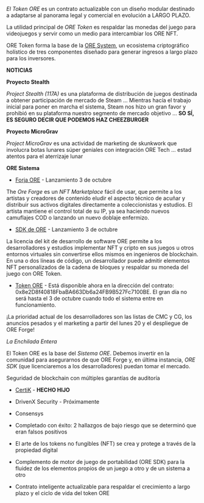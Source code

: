 *El Token ORE* es un contrato actualizable con un diseño modular destinado a adaptarse al panorama legal y comercial en evolución a LARGO PLAZO.

 La utilidad principal de *ORE Token* es respaldar las monedas del juego para videojuegos y servir como un medio para intercambiar los ORE NFT.

 ORE Token forma la base de la [ORE System](ore-system.com), un ecosistema criptográfico holístico de tres componentes diseñado para generar ingresos a largo plazo para los inversores.

 __NOTICIAS__

 **Proyecto Stealth**

 _Project Stealth (117A)_ es una plataforma de distribución de juegos destinada a obtener participación de mercado de Steam ... Mientras hacía el trabajo inicial para poner en marcha el sistema, Steam nos hizo un gran favor y prohibió en su plataforma nuestro segmento de mercado objetivo ... __SO  SÍ, ES SEGURO DECIR QUE PODEMOS HAZ CHEEZBURGER__

 **Proyecto MicroGrav**

 *Project MicroGrav* es una actividad de marketing de skunkwork que involucra botas lunares súper geniales con integración ORE Tech ... estad atentos para el aterrizaje lunar

 __ORE Sistema__

 - [Forja ORE](ore-forge.com) - Lanzamiento 3 de octubre

 The *Ore Forge* es un _NFT Marketplace_ fácil de usar, que permite a los artistas y creadores de contenido eludir el aspecto técnico de acuñar y distribuir sus activos digitales directamente a coleccionistas y estudios.  El artista mantiene el control total de su IP, ya sea haciendo nuevos camuflajes COD o lanzando un nuevo doblaje enfermizo.

 - [SDK de ORE](sdk.ore-system.com) - Lanzamiento 3 de octubre

 La licencia del kit de desarrollo de software ORE permite a los desarrolladores y estudios implementar NFT y cripto en sus juegos u otros entornos virtuales sin convertirse ellos mismos en ingenieros de blockchain.  En una o dos líneas de código, un desarrollador puede admitir elementos NFT personalizados de la cadena de bloques y respaldar su moneda del juego con ORE Token.

 - [Token ORE](https://fegex.com/trade/bsc/0x450ed67ed1631937fd4fe86dae6cddffa5852b9a) -
 Está disponible ahora en la dirección del contrato: 0x8e2D8f40818FbaBA663Db6a24FB9B527Fc7100BE.
 El gran día no será hasta el 3 de octubre cuando todo el sistema entre en funcionamiento.

 ¡La prioridad actual de los desarrolladores son las listas de CMC y CG, los anuncios pesados   y el marketing a partir del lunes 20 y el despliegue de ORE Forge!

 *La Enchilada Entera*

 El Token ORE es la base del *Sistema ORE*.  Debemos invertir en la comunidad para asegurarnos de que ORE Forge y, en última instancia, *ORE SDK* (que licenciaremos a los desarrolladores) puedan tomar el mercado.

 Seguridad de blockchain con múltiples garantías de auditoría
 * [CertiK](https://www.certik.org/projects/ore-system) -  **HECHO HIJO**
 * DrivenX Security - Próximamente
 * Consensys
 * Completado con éxito: 2 hallazgos de bajo riesgo que
     se determinó que eran falsos positivos

  * El arte de los tokens no fungibles (NFT) se crea y protege a través de la propiedad digital
  * Complemento de motor de juego de portabilidad (ORE SDK) para la fluidez de los elementos propios de un juego a otro y de un sistema a otro
  * Contrato inteligente actualizable para respaldar el crecimiento a largo plazo y el ciclo de vida del token ORE

